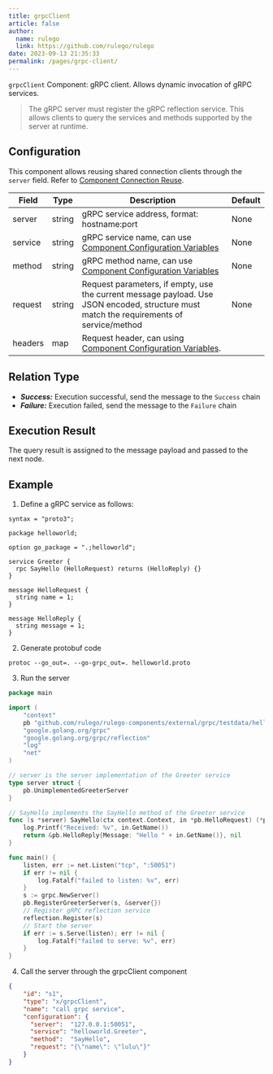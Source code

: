 ```yaml
---
title: grpcClient
article: false
author: 
  name: rulego
  link: https://github.com/rulego/rulego
date: 2023-09-13 21:35:33
permalink: /pages/grpc-client/
---
```


`grpcClient` Component: <Badge text="v0.25.0+"/> gRPC client. Allows dynamic invocation of gRPC services.

> The gRPC server must register the gRPC reflection service. This allows clients to query the services and methods supported by the server at runtime.

## Configuration
This component allows reusing shared connection clients through the `server` field. Refer to [Component Connection Reuse](/en/pages/baa05d/).

| Field   | Type   | Description                                                                                                                              | Default |
|---------|--------|------------------------------------------------------------------------------------------------------------------------------------------|---------|
| server  | string | gRPC service address, format: hostname:port                                                                                              | None    |
| service | string | gRPC service name, can use [Component Configuration Variables](/en/pages/baa05c/)                                                        | None    |
| method  | string | gRPC method name, can use [Component Configuration Variables](/en/pages/baa05c/)                                                         | None    |
| request | string | Request parameters, if empty, use the current message payload. Use JSON encoded, structure must match the requirements of service/method | None    |
| headers | map    | Request header, can using [Component Configuration Variables](/en/pages/baa05c/).                                                        |         |

## Relation Type

- ***Success:*** Execution successful, send the message to the `Success` chain
- ***Failure:*** Execution failed, send the message to the `Failure` chain

## Execution Result

The query result is assigned to the message payload and passed to the next node.

## Example
1. Define a gRPC service as follows:
```text
syntax = "proto3";

package helloworld;

option go_package = ".;helloworld";

service Greeter {
  rpc SayHello (HelloRequest) returns (HelloReply) {}
}

message HelloRequest {
  string name = 1;
}

message HelloReply {
  string message = 1;
}
```

2. Generate protobuf code
```shell
protoc --go_out=. --go-grpc_out=. helloworld.proto
```
3. Run the server
```go
package main

import (
	"context"
	pb "github.com/rulego/rulego-components/external/grpc/testdata/helloworld"
	"google.golang.org/grpc"
	"google.golang.org/grpc/reflection"
	"log"
	"net"
)

// server is the server implementation of the Greeter service
type server struct {
	pb.UnimplementedGreeterServer
}

// SayHello implements the SayHello method of the Greeter service
func (s *server) SayHello(ctx context.Context, in *pb.HelloRequest) (*pb.HelloReply, error) {
	log.Printf("Received: %v", in.GetName())
	return &pb.HelloReply{Message: "Hello " + in.GetName()}, nil
}

func main() {
	listen, err := net.Listen("tcp", ":50051")
	if err != nil {
		log.Fatalf("failed to listen: %v", err)
	}
	s := grpc.NewServer()
	pb.RegisterGreeterServer(s, &server{})
	// Register gRPC reflection service
	reflection.Register(s)
	// Start the server
	if err := s.Serve(listen); err != nil {
		log.Fatalf("failed to serve: %v", err)
	}
}
```

4. Call the server through the grpcClient component
```json
{
    "id": "s1",
    "type": "x/grpcClient",
    "name": "call grpc service",
    "configuration": {
      "server":  "127.0.0.1:50051",
      "service": "helloworld.Greeter",
      "method":  "SayHello",
      "request": "{\"name\": \"lulu\"}"
    }
}
```